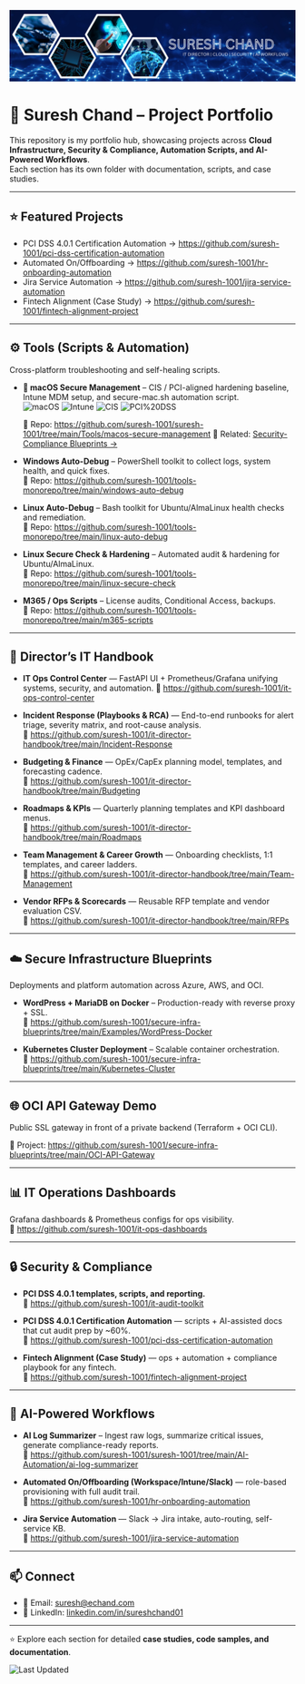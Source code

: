 ![Suresh Chand Banner](./assets/banner.png)

# 🚀 Suresh Chand – Project Portfolio

This repository is my portfolio hub, showcasing projects across **Cloud Infrastructure, Security & Compliance, Automation Scripts, and AI-Powered Workflows**.  
Each section has its own folder with documentation, scripts, and case studies.

---
## ⭐ Featured Projects
- PCI DSS 4.0.1 Certification Automation → https://github.com/suresh-1001/pci-dss-certification-automation  
- Automated On/Offboarding → https://github.com/suresh-1001/hr-onboarding-automation  
- Jira Service Automation → https://github.com/suresh-1001/jira-service-automation  
- Fintech Alignment (Case Study) → https://github.com/suresh-1001/fintech-alignment-project

---

## ⚙️ Tools (Scripts & Automation)

Cross-platform troubleshooting and self-healing scripts.

- ** macOS Secure Management** – CIS / PCI-aligned hardening baseline, Intune MDM setup, and secure-mac.sh automation script.  
  ![macOS](https://img.shields.io/badge/macOS-12%2B-blue)
  ![Intune](https://img.shields.io/badge/MDM-Intune-informational)
  ![CIS](https://img.shields.io/badge/Baseline-CIS-green)
  ![PCI%20DSS](https://img.shields.io/badge/PCI%20DSS-4.0.1-green)

  🔗 Repo: https://github.com/suresh-1001/suresh-1001/tree/main/Tools/macos-secure-management
  🔗 Related: [Security-Compliance Blueprints →](https://github.com/suresh-1001/secure-infra-blueprints)

- **Windows Auto-Debug** – PowerShell toolkit to collect logs, system health, and quick fixes.  
  🔗 Repo: https://github.com/suresh-1001/tools-monorepo/tree/main/windows-auto-debug

- **Linux Auto-Debug** – Bash toolkit for Ubuntu/AlmaLinux health checks and remediation.  
  🔗 Repo: https://github.com/suresh-1001/tools-monorepo/tree/main/linux-auto-debug

- **Linux Secure Check & Hardening** – Automated audit & hardening for Ubuntu/AlmaLinux.  
  🔗 Repo: https://github.com/suresh-1001/tools-monorepo/tree/main/linux-secure-check

- **M365 / Ops Scripts** – License audits, Conditional Access, backups.  
  🔗 Repo: https://github.com/suresh-1001/tools-monorepo/tree/main/m365-scripts

---

## 📂 Director’s IT Handbook
- **IT Ops Control Center** — FastAPI UI + Prometheus/Grafana unifying systems, security, and automation.
  🔗 https://github.com/suresh-1001/it-ops-control-center
  
- **Incident Response (Playbooks & RCA)** — End-to-end runbooks for alert triage, severity matrix, and root-cause analysis.  
  🔗 https://github.com/suresh-1001/it-director-handbook/tree/main/Incident-Response

- **Budgeting & Finance** — OpEx/CapEx planning model, templates, and forecasting cadence.  
  🔗 https://github.com/suresh-1001/it-director-handbook/tree/main/Budgeting

- **Roadmaps & KPIs** — Quarterly planning templates and KPI dashboard menus.  
  🔗 https://github.com/suresh-1001/it-director-handbook/tree/main/Roadmaps

- **Team Management & Career Growth** — Onboarding checklists, 1:1 templates, and career ladders.  
  🔗 https://github.com/suresh-1001/it-director-handbook/tree/main/Team-Management

- **Vendor RFPs & Scorecards** — Reusable RFP template and vendor evaluation CSV.  
  🔗 https://github.com/suresh-1001/it-director-handbook/tree/main/RFPs

---

## ☁️ Secure Infrastructure Blueprints
Deployments and platform automation across Azure, AWS, and OCI.

- **WordPress + MariaDB on Docker** – Production-ready with reverse proxy + SSL.  
  🔗 https://github.com/suresh-1001/secure-infra-blueprints/tree/main/Examples/WordPress-Docker

- **Kubernetes Cluster Deployment** – Scalable container orchestration.  
  🔗 https://github.com/suresh-1001/secure-infra-blueprints/tree/main/Kubernetes-Cluster

---

## 🌐 OCI API Gateway Demo
Public SSL gateway in front of a private backend (Terraform + OCI CLI).

🔗 Project: https://github.com/suresh-1001/secure-infra-blueprints/tree/main/OCI-API-Gateway

---

## 📊 IT Operations Dashboards
Grafana dashboards & Prometheus configs for ops visibility.  
🔗 https://github.com/suresh-1001/it-ops-dashboards

---

## 🔒 Security & Compliance
- **PCI DSS 4.0.1 templates, scripts, and reporting.**  
🔗 https://github.com/suresh-1001/it-audit-toolkit

- **PCI DSS 4.0.1 Certification Automation** — scripts + AI-assisted docs that cut audit prep by ~60%.  
  🔗 https://github.com/suresh-1001/pci-dss-certification-automation

- **Fintech Alignment (Case Study)** — ops + automation + compliance playbook for any fintech.  
  🔗 https://github.com/suresh-1001/fintech-alignment-project

---

## 🧠 AI-Powered Workflows
- **AI Log Summarizer** – Ingest raw logs, summarize critical issues, generate compliance-ready reports.  
🔗 https://github.com/suresh-1001/suresh-1001/tree/main/AI-Automation/ai-log-summarizer

- **Automated On/Offboarding (Workspace/Intune/Slack)** — role-based provisioning with full audit trail.  
  🔗 https://github.com/suresh-1001/hr-onboarding-automation

- **Jira Service Automation** — Slack → Jira intake, auto-routing, self-service KB.  
  🔗 https://github.com/suresh-1001/jira-service-automation

---

## 📫 Connect
- 📧 Email: [suresh@echand.com](mailto:suresh@echand.com)  
- 💼 LinkedIn: [linkedin.com/in/sureshchand01](https://www.linkedin.com/in/sureshchand01)

---

⭐ Explore each section for detailed **case studies, code samples, and documentation**.

![Last Updated](https://img.shields.io/github/last-commit/suresh-1001/suresh-1001?label=Last%20Updated&color=blue)
